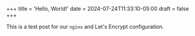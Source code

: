 +++
title = 'Hello, World!'
date = 2024-07-24T11:33:10-05:00
draft = false
+++

This is a test post for our `nginx` and Let's Encrypt configuration.
